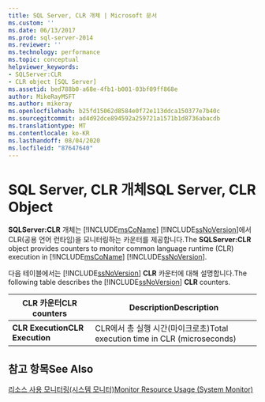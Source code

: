 ```yaml
---
title: SQL Server, CLR 개체 | Microsoft 문서
ms.custom: ''
ms.date: 06/13/2017
ms.prod: sql-server-2014
ms.reviewer: ''
ms.technology: performance
ms.topic: conceptual
helpviewer_keywords:
- SQLServer:CLR
- CLR object [SQL Server]
ms.assetid: bed788b0-a68e-4fb1-b001-03bf09ff868e
author: MikeRayMSFT
ms.author: mikeray
ms.openlocfilehash: b25fd15062d8584e0f72e113ddca150377e7b40c
ms.sourcegitcommit: ad4d92dce894592a259721a1571b1d8736abacdb
ms.translationtype: MT
ms.contentlocale: ko-KR
ms.lasthandoff: 08/04/2020
ms.locfileid: "87647640"
---
```

# <a name="sql-server-clr-object"></a><span data-ttu-id="f16a3-102">SQL Server, CLR 개체</span><span class="sxs-lookup"><span data-stu-id="f16a3-102">SQL Server, CLR Object</span></span>
  <span data-ttu-id="f16a3-103">**SQLServer:CLR** 개체는 [!INCLUDE[msCoName](../../includes/msconame-md.md)] [!INCLUDE[ssNoVersion](../../includes/ssnoversion-md.md)]에서 CLR(공용 언어 런타임)을 모니터링하는 카운터를 제공합니다.</span><span class="sxs-lookup"><span data-stu-id="f16a3-103">The **SQLServer:CLR** object provides counters to monitor common language runtime (CLR) execution in [!INCLUDE[msCoName](../../includes/msconame-md.md)] [!INCLUDE[ssNoVersion](../../includes/ssnoversion-md.md)].</span></span>  
  
 <span data-ttu-id="f16a3-104">다음 테이블에서는 [!INCLUDE[ssNoVersion](../../includes/ssnoversion-md.md)] **CLR** 카운터에 대해 설명합니다.</span><span class="sxs-lookup"><span data-stu-id="f16a3-104">The following table describes the [!INCLUDE[ssNoVersion](../../includes/ssnoversion-md.md)] **CLR** counters.</span></span>  
  
|<span data-ttu-id="f16a3-105">CLR 카운터</span><span class="sxs-lookup"><span data-stu-id="f16a3-105">CLR counters</span></span>|<span data-ttu-id="f16a3-106">Description</span><span class="sxs-lookup"><span data-stu-id="f16a3-106">Description</span></span>|  
|------------------|-----------------|  
|<span data-ttu-id="f16a3-107">**CLR Execution**</span><span class="sxs-lookup"><span data-stu-id="f16a3-107">**CLR Execution**</span></span>|<span data-ttu-id="f16a3-108">CLR에서 총 실행 시간(마이크로초)</span><span class="sxs-lookup"><span data-stu-id="f16a3-108">Total execution time in CLR (microseconds)</span></span>|  
  
## <a name="see-also"></a><span data-ttu-id="f16a3-109">참고 항목</span><span class="sxs-lookup"><span data-stu-id="f16a3-109">See Also</span></span>  
 [<span data-ttu-id="f16a3-110">리소스 사용 모니터링&#40;시스템 모니터&#41;</span><span class="sxs-lookup"><span data-stu-id="f16a3-110">Monitor Resource Usage &#40;System Monitor&#41;</span></span>](monitor-resource-usage-system-monitor.md)  
  
  
